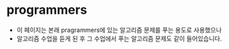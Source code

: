 programmers
===========

* 이 페이지는 본래 pragrammers에 있는 알고리즘 문제를 푸는 용도로 사용했으나
* 알고리즘 수업을 듣게 된 후 그 수업에서 푸는 알고리즘 문제도 같이 들어있습니다.


